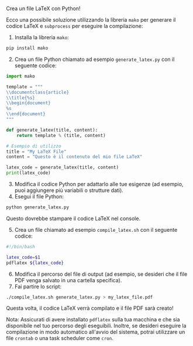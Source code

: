 Crea un file LaTeX con Python!

Ecco una possibile soluzione utilizzando la libreria `mako` per generare il codice LaTeX e `subprocess` per eseguire la compilazione:

1. Installa la libreria `mako`:
```bash
pip install mako
```
2. Crea un file Python chiamato ad esempio `generate_latex.py` con il seguente codice:
```python
import mako

template = """
\\documentclass{article}
\\title{%s}
\\begin{document}
%s
\\end{document}
"""

def generate_latex(title, content):
    return template % (title, content)

# Esempio di utilizzo
title = "My LaTeX File"
content = "Questo è il contenuto del mio file LaTeX"

latex_code = generate_latex(title, content)
print(latex_code)
```
3. Modifica il codice Python per adattarlo alle tue esigenze (ad esempio, puoi aggiungere più variabili o strutture dati).
4. Esegui il file Python:
```bash
python generate_latex.py
```
Questo dovrebbe stampare il codice LaTeX nel console.

5. Crea un file chiamato ad esempio `compile_latex.sh` con il seguente codice:
```bash
#!/bin/bash

latex_code=$1
pdflatex ${latex_code}
```
6. Modifica il percorso del file di output (ad esempio, se desideri che il file PDF venga salvato in una cartella specifica).
7. Fai partire lo script:
```bash
./compile_latex.sh generate_latex.py > my_latex_file.pdf
```
Questa volta, il codice LaTeX verrà compilato e il file PDF sarà creato!

Nota: Assicurati di avere installato `pdflatex` sulla tua macchina e che sia disponibile nel tuo percorso degli eseguibili. Inoltre, se desideri eseguire la compilazione in modo automatico all'avvio del sistema, potrai utilizzare un file `crontab` o una task scheduler come `cron`.
